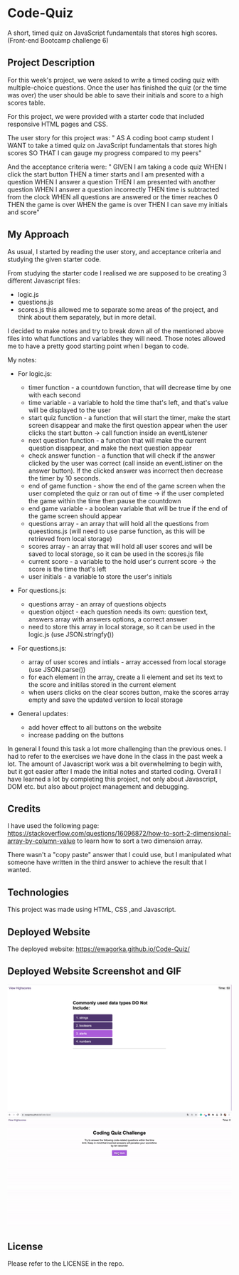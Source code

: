 # Code-Quiz
A short, timed quiz on JavaScript fundamentals that stores high scores. (Front-end Bootcamp challenge 6)

## Project Description
For this week's project, we were asked to write a timed coding quiz with multiple-choice questions. Once the user has finished the quiz (or the time was over) the user should be able to save their initials and score to a high scores table. 

For this project, we were provided with a starter code that included responsive HTML pages and CSS. 

The user story for this project was:
"
AS A coding boot camp student
I WANT to take a timed quiz on JavaScript fundamentals that stores high scores
SO THAT I can gauge my progress compared to my peers"

And the acceptance criteria were:
"
GIVEN I am taking a code quiz
WHEN I click the start button
THEN a timer starts and I am presented with a question
WHEN I answer a question
THEN I am presented with another question
WHEN I answer a question incorrectly
THEN time is subtracted from the clock
WHEN all questions are answered or the timer reaches 0
THEN the game is over
WHEN the game is over
THEN I can save my initials and score"

## My Approach

As usual, I started by reading the user story, and acceptance criteria and studying the given starter code.

From studying the starter code I realised we are supposed to be creating 3 different Javascript files:
* logic.js
* questions.js
* scores.js
this allowed me to separate some areas of the project, and think about them separately, but in more detail.

I decided to make notes and try to break down all of the mentioned above files into what functions and variables they will need. Those notes allowed me to have a pretty good starting point when I began to code.

My notes:

* For logic.js:
    * timer function - a countdown function, that will decrease time by one with each second
    * time variable - a variable to hold the time that's left, and that's value will be displayed to the user
    * start quiz function - a function that will start the timer, make the start screen disappear and make the first question appear when the user clicks the start button -> call function inside an eventListener
    * next question function - a function that will make the current question disappear, and make the next question appear
    * check answer function - a function that will check if the answer clicked by the user was correct (call inside an eventListiner on the answer button). If the clicked answer was incorrect then decrease the timer by 10 seconds.
    * end of game function - show the end of the game screen when the user completed the quiz or ran out of time -> if the user completed the game within the time then pause the countdown
    * end game variable - a boolean variable that will be true if the end of the game screen should appear
    * questions array - an array that will hold all the questions from queestions.js (will need to use parse function, as this will be retrieved from local storage)
    * scores array - an array that will hold all user scores and will be saved to local storage, so it can be used in the scores.js file
    * current score - a variable to the hold user's current score -> the score is the time that's left
    * user initials - a variable to store the user's initials

* For questions.js:
    * questions array - an array of questions objects
    * question object - each question needs its own: question text, answers array with answers options, a correct answer 
    * need to store this array in local storage, so it can be used in the logic.js (use JSON.stringfy())

* For questions.js:
    * array of user scores and intials - array accessed from local storage (use JSON.parse())
    * for each element in the array, create a li element and set its text to the score and initilas stored in the current element
    * when users clicks on the clear scores button, make the scores array empty and save the updated version to local storage

* General updates:
    * add hover effect to all buttons on the website
    * increase padding on the buttons

In general I found this task a lot more challenging than the previous ones. I had to refer to the exercises we have done in the class in the past week a lot. The amount of Javascript work was a bit overwhelming to begin with, but it got easier after I made the initial notes and started coding. Overall I have learned a lot by completing this project, not only about Javascript, DOM etc. but also about project management and debugging.

## Credits
I have used the following page: https://stackoverflow.com/questions/16096872/how-to-sort-2-dimensional-array-by-column-value to learn how to sort a two dimension array. 

There wasn't a "copy paste" answer that I could use, but I manipulated what someone have written in the third answer to achieve the result that I wanted. 
## Technologies
This project was made using HTML, CSS ,and Javascript.

## Deployed Website
The deployed website: https://ewagorka.github.io/Code-Quiz/


## Deployed Website Screenshot and GIF
![Deployed Website Screenshot](assets/images/deployedWebsiteSc.png "Deployed Website Screenshot")
![Deployed Website GIF](assets/images/deployedWebsiteGif.gif "Deployed Website Screenshot")

## License
Please refer to the LICENSE in the repo.